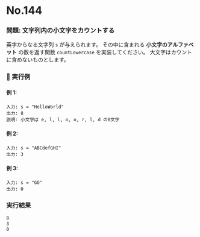 # No.144

### 問題: 文字列内の小文字をカウントする

英字からなる文字列 `s` が与えられます。
その中に含まれる **小文字のアルファベット** の数を返す関数 `countLowercase` を実装してください。
大文字はカウントに含めないものとします。

### 🔹 実行例

#### 例 1:

```
入力: s = "HelloWorld"
出力: 8
説明: 小文字は e, l, l, o, o, r, l, d の8文字
```

#### 例 2:

```
入力: s = "ABCdefGHI"
出力: 3
```

#### 例 3:

```
入力: s = "GO"
出力: 0
```

### 実行結果

```sh
8
3
0
```
